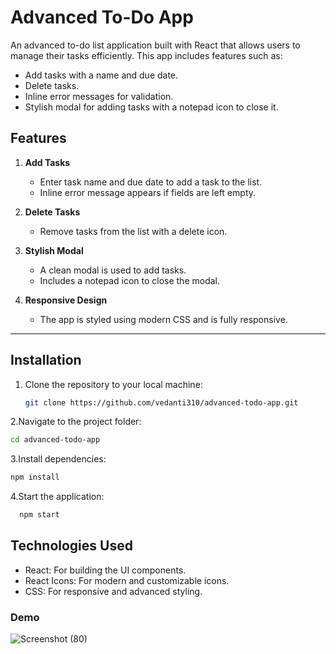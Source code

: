 # Advanced To-Do App

An advanced to-do list application built with React that allows users to manage their tasks efficiently. This app includes features such as:

- Add tasks with a name and due date.
- Delete tasks.
- Inline error messages for validation.
- Stylish modal for adding tasks with a notepad icon to close it.

## Features

1. **Add Tasks**  
   - Enter task name and due date to add a task to the list.
   - Inline error message appears if fields are left empty.

2. **Delete Tasks**  
   - Remove tasks from the list with a delete icon.

3. **Stylish Modal**  
   - A clean modal is used to add tasks.
   - Includes a notepad icon to close the modal.

4. **Responsive Design**  
   - The app is styled using modern CSS and is fully responsive.

---

## Installation

1. Clone the repository to your local machine:

   ```bash
   git clone https://github.com/vedanti310/advanced-todo-app.git
   
2.Navigate to the project folder:
  ```bash
  cd advanced-todo-app
  ```
3.Install dependencies:
  ```bash
  npm install
  ```
4.Start the application:
```bash
  npm start
```

## Technologies Used
- React: For building the UI components.
- React Icons: For modern and customizable icons.
- CSS: For responsive and advanced styling.

### Demo
![Screenshot (80)](https://github.com/user-attachments/assets/3e7bdde6-5218-435a-8043-dac543e22cf4)

